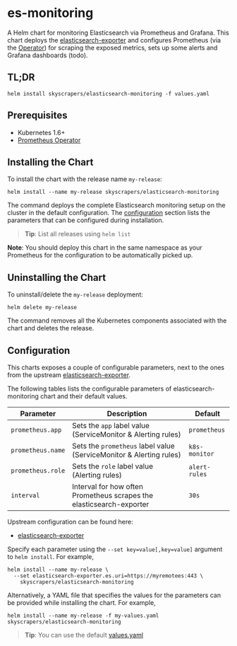 # es-monitoring

A Helm chart for monitoring Elasticsearch via Prometheus and Grafana. This chart deploys the [elasticsearch-exporter](https://github.com/justwatchcom/elasticsearch_exporter) and configures Prometheus (via the [Operator](https://github.com/coreos/prometheus-operator)) for scraping the exposed metrics, sets up some alerts and Grafana dashboards (todo).

## TL;DR

```shell
helm install skyscrapers/elasticsearch-monitoring -f values.yaml
```

## Prerequisites

- Kubernetes 1.6+
- [Prometheus Operator](https://github.com/coreos/prometheus-operator)

## Installing the Chart

To install the chart with the release name `my-release`:

```shell
helm install --name my-release skyscrapers/elasticsearch-monitoring
```

The command deploys the complete Elasticsearch monitoring setup on the cluster in the default configuration. The [configuration](#configuration) section lists the parameters that can be configured during installation.

> **Tip**: List all releases using `helm list`

**Note**: You should deploy this chart in the same namespace as your Prometheus for the configuration to be automatically picked up.

## Uninstalling the Chart

To uninstall/delete the `my-release` deployment:

```shell
helm delete my-release
```

The command removes all the Kubernetes components associated with the chart and deletes the release.

## Configuration

This charts exposes a couple of configurable parameters, next to the ones from the upstream [elasticsearch-exporter](https://github.com/justwatchcom/elasticsearch_exporter).

The following tables lists the configurable parameters of elasticsearch-monitoring chart and their default values.

Parameter | Description | Default
--- | --- | ---
`prometheus.app` | Sets the `app` label value (ServiceMonitor & Alerting rules) | `prometheus`
`prometheus.name` | Sets the `prometheus` label value (ServiceMonitor & Alerting rules) | `k8s-monitor`
`prometheus.role` | Sets the `role` label value (Alerting rules) | `alert-rules`
`interval` | Interval for how often Prometheus scrapes the elasticsearch-exporter | `30s`

Upstream configuration can be found here:

- [elasticsearch-exporter](https://github.com/kubernetes/charts/blob/master/stable/elasticsearch-exporter/README.md#configuration)

Specify each parameter using the `--set key=value[,key=value]` argument to `helm install`. For example,

```shell
helm install --name my-release \
  --set elasticsearch-exporter.es.uri=https://myremotees:443 \
    skyscrapers/elasticsearch-monitoring
```

Alternatively, a YAML file that specifies the values for the parameters can be provided while installing the chart. For example,

```shell
helm install --name my-release -f my-values.yaml skyscrapers/elasticsearch-monitoring
```

> **Tip**: You can use the default [values.yaml](values.yaml)
